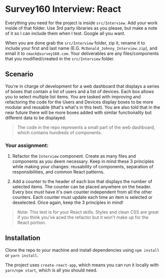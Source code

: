 # Survey160 Interview: React

Everything you need for the project is inside `src/Interview`.  Add your work inside of that folder.  Use 3rd party libraries as you please, but make a note of it so I can include them when I test. Google all you want.

When you are done grab the `src/Interview` folder, zip it, rename it to include your first and last name (E.G. `McDonald_Johnny_Interview.zip`), and email it to `cmack@survey160.com`. Your deliverables are any files/components that you modified/created in the `src/Interview` folder.  

## Scenario
You're in charge of development for a web dashboard that displays a series of boxes that contain a list of users and a list of devices. Each box allows you to select multiple list items. You are tasked with improving and refactoring the code for the Users and Devices display boxes to be more modular and reusable (that's what's in this test). You are also told that in the near future there will be more boxes added with similar functionality but different data to be displayed.

> The code in the repo represents a small part of the web dashboard, which contains hundreds of components.

### Your assignment:
 1. Refactor the `Interview` component. Create as many files and components as you deem necessary. Keep in mind these 3 principles while making your changes: reusability of components, separation of responsibilities, and common React patterns. 

 2. Add a counter to the header of each box that displays the number of selected items. The counter can be placed anywhere on the header. Every box must have it's own counter independent from all the other counters. Each counter must update each time an item is selected or deselected. Once again, keep the 3 principles in mind! 

 > Note: This test is for your React skills. Styles and clean CSS are great if you think you've aced the refactor but it won't make up for the React portion. 

## Installation
Clone the repo to your machine and install dependencies using `npm install` or `yarn install`.

The project uses `create-react-app`, which means you can run it locally with `yarn/npm start`, which is all you should need.
